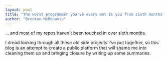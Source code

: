 ```yaml
---
layout: post
title: "The worst programmer you've every met is you from sixth months ago"
author: "Brenton McMenamin"
---
```


... and most of my repos haven't been touched in over sixth months.

I dread looking through all these old side projects I've put together, so this blog is an attempt to create a public platform that will shame me into cleaning them up and bringing closure by writing up some summaries.
